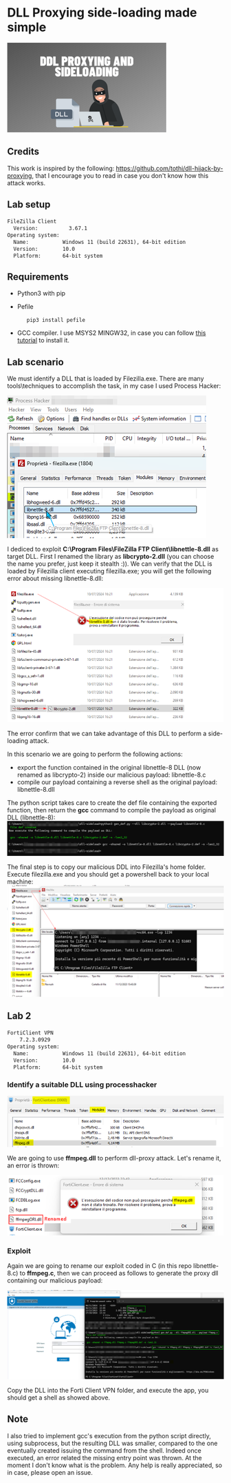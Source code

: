 # DLL Proxying side-loading made simple
![dll sl img](dll-sl.png)
## Credits
This work is inspired by the following: https://github.com/tothi/dll-hijack-by-proxying, that I encourage you to read in case you don't know how this attack works.
## Lab setup
    FileZilla Client
      Version:          3.67.1
    Operating system:
      Name:           Windows 11 (build 22631), 64-bit edition
      Version:        10.0
      Platform:       64-bit system
## Requirements
- Python3 with pip
- Pefile

         pip3 install pefile  
- GCC compiler. I use MSYS2 MINGW32, in case you can follow [this tutorial](https://code.visualstudio.com/docs/cpp/config-mingw) to install it.

## Lab scenario
We must identify a DLL that is loaded by Filezilla.exe. There are many tools\techniques to accomplish the task, in my case I used Process Hacker:

![hacker](proc_hacker.png)

I dediced to exploit <b>C:\Program Files\FileZilla FTP Client\libnettle-8.dll</b> as target DLL. First I renamed the library as <b>libcrypto-2.dll</b> (you can choose the name you prefer, just keep it stealth :)). We can verify that the DLL is loaded by Filezilla client executing filezilla.exe; you will get the following error about missing libnettle-8.dll:

![err](err_fz.png)

The error confirm that we can take advantage of this DLL to perform a side-loading attack.

In this scenario we are going to perform the following actions:
- export the function contained in the original libnettle-8 DLL (now renamed as libcrypto-2) inside our malicious payload: libnettle-8.c
- compile our payload containing a reverse shell as the original payload: libnettle-8.dll

The python script takes care to create the def file containing the exported function, then return the <b>gcc</b> command to compile the payload as original DLL (libnettle-8):
![err](comp.png)

The final step is to copy our malicious DDL into Filezilla's home folder. Execute filezilla.exe and you should get a powershell back to your local machine:
![err](shell.png)

## Lab 2

    FortiClient VPN
        7.2.3.0929
    Operating system:
      Name:           Windows 11 (build 22631), 64-bit edition
      Version:        10.0
      Platform:       64-bit system

### Identify a suitable DLL using processhacker
![ph](dll_vuln_forti.png)

We are going to use <b>ffmpeg.dll</b> to perform dll-proxy attack. 
Let's rename it, an error is thrown:

![ph](ph_dll_forti.png)

### Exploit
Again we are going to rename our exploit coded in C (in this repo libnettle-8.c) to <b>ffmpeg.c</b>, then we can proceed as follows to generate the proxy dll containing our malicious payload:

![ph](exploit_forti.png)

Copy the DLL into the Forti Client VPN folder, and execute the app, you should get a shell as showed above.

## Note
I also tried to implement gcc's execution from the python script directly, using subprocess, but the resulting DLL was smaller, compared to the one eventually created issuing the command from the shell. Indeed once executed, an error related the missing entry point was thrown. At the moment I don't know what is the problem. Any help is really appreciated, so in case, please open an issue</i>.


